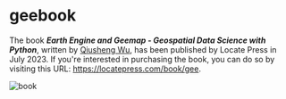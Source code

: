 # geebook

The book _**Earth Engine and Geemap - Geospatial Data Science with Python**_, written by [Qiusheng Wu](https://gishub.org), has been published by Locate Press in July 2023. If you're interested in purchasing the book, you can do so by visiting this URL: <https://locatepress.com/book/gee>.

![book](https://images.geemap.org/book.png)
